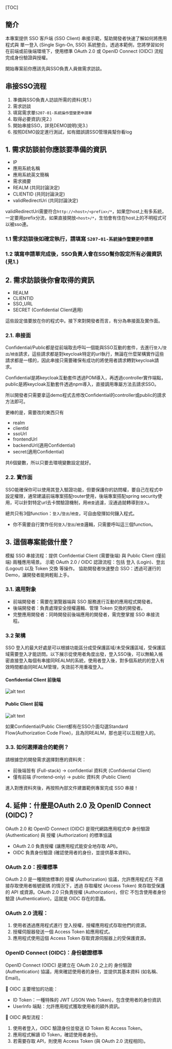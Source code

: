 [TOC]

## 簡介
本專案提供 SSO 客戶端 (SSO Client) 串接示範，幫助開發者快速了解如何將應用程式與 單一登入 (Single Sign-On, SSO) 系統整合。透過本範例，您將學習如何在前端或前後端環境下，使用標準 OAuth 2.0 或 OpenID Connect (OIDC) 流程完成身份驗證與授權。

開始專案前你應該先與SSO負責人員做需求訪談。

## 串接SSO流程
1. 準備與SSO負責人訪談所需的資料(見1.)
2. 需求訪談
3. 填寫需求單`S207-01-系統操作暨變更申請單`
4. 取得必要資訊(見2.)
5. 開始串接SSO，詳見DEMO說明(見3.)
6. 按照DEMO設定進行測試，如有錯誤請SSO管理員幫你看log

## 1. 需求訪談前你應該要準備的資訊
- IP	
- 應用系統名稱
- 應用系統英文簡稱
- 需求摘要
- REALM (共同討論決定)
- CLIENTID (共同討論決定)
- validRedirectUri (共同討論決定)

validRedirectUri需要符合`http://<host>/<prefix>/*`，如果您host上有多系統，一定要用prefix分流，如果直接開放`<host>/*`，生怕會有住在host上的不明程式可以被sso連。

### 1.1 需求訪談後如確定執行，請填寫 `S207-01-系統操作暨變更申請單`
### 1.2 填寫申請單完成後，SSO負責人會在SSO幫你設定所有必備資訊(見1.)

## 2. 需求訪談後你會取得的資訊
- REALM
- CLIENTID
- SSO_URL
- SECRET (Confidential Client適用)

這些設定值要放在你的程式中。接下來對開發者而言，有分為串接面及實作面。

### 2.1. 串接面
Confidential/Public都是從前端取去呼叫一個能與SSO互動的套件，去進行`登入`/`登出`/`檢查`請求，這些請求都是對keycloak特定的url執行，無論在什麼架構實作這些請求都是一樣的，因此串接只需要確保有成功的將使用者請求轉對keycloak請求。

Confidential是將keycloak互動套件透過POM導入，再透過controller實作端點，public是將keycloak互動套件透過npm導入，直接調用專屬方法去請求SSO。

所以開發者只需要拿這demo程式去修改Confidential的controller或public的請求方法即可。

更棒的是，需要改的東西只有
- realm
- clientId
- ssoUrl
- frontendUrl
- backendUrl(適用Confidential)
- secret(適用Confidential)

共6個變數，所以只要去環境變數設定就好。

### 2.2. 實作面
SSO能確保你可以使用其登入驗證功能，但要保護你的訪問權，要自己在程式中設定權限，通常建議前端專案搭配router使用，後端專案搭配spring security使用，可以針對特定url去卡關驗證機制，用`檢查`過濾，沒通過就轉導到`登入`。

總共只有3個function：`登入`/`登出`/`檢查`，可自由發揮如何鑲入程式。

* 你不需要自行實作任何`登入`/`登出`/`檢查`邏輯，只需要呼叫這三個function。

## 3. 這個專案能做什麼？
模擬 SSO 串接流程：提供 Confidential Client (需要後端) 與 Public Client (僅前端) 兩種應用場景。
示範 OAuth 2.0 / OIDC 認證流程：包括 登入 (Login)、登出 (Logout) 以及 Token 交換 等操作。
協助開發者快速整合 SSO：透過可運行的 Demo，讓開發者能夠輕鬆上手。

### 3.1. 適用對象
- 前端開發者：需要在瀏覽器端與 SSO 服務進行互動的應用程式開發者。
- 後端開發者：負責處理安全授權邏輯、管理 Token 交換的開發者。
- 完整應用開發者：同時開發前後端應用的開發者，需完整掌握 SSO 串接流程。

### 3.2 架構
SSO 登入的最大好處是可以根據功能區分成受保護區域/未受保護區域，受保護區域需要登入才能訪問。以下展示從使用者角度出發，登入SSO後，可以無輸入帳密直接登入每個有串接同REALM的系統，使用者登入後，對多個系統的的登入有效時間都由同REALM管理，失效前不用重複登入。

#### Confidential Client 前後端
![alt text](ConfidentialClient.drawio.png)
#### Public Client 前端
![alt text](PublicClient.drawio.png)

如果Confidential/Public Client都有在SSO介面勾選Standard Flow(Authorization Code Flow)，且為同REALM，那也是可以互相登入的。

### 3.3. 如何選擇適合的範例？
請根據您的開發需求選擇對應的資料夾：
- 前後端皆有 (Full-stack) → confidential 資料夾 (Confidential Client)
- 僅有前端 (Frontend-only) → public 資料夾 (Public Client)

進入對應資料夾後，再按照內部文件建置範例專案完成 SSO 串接！

## 4. 延伸：什麼是OAuth 2.0 及 OpenID Connect (OIDC)？
OAuth 2.0 和 OpenID Connect (OIDC) 是現代網路應用程式中 身份驗證 (Authentication) 與 授權 (Authorization) 的標準協議

* OAuth 2.0 負責授權 (讓應用程式能安全地存取 API)。
* OIDC 負責身份驗證 (確認使用者的身份，並提供基本資料)。

### OAuth 2.0：授權標準
OAuth 2.0 是一種開放標準的 授權 (Authorization) 協議，允許應用程式在 不直接存取使用者帳號密碼 的情況下，透過 存取權杖 (Access Token) 來存取受保護的 API 或資源。OAuth 2.0 只負責授權 (Authorization)，但它 不包含使用者身份驗證 (Authentication)，這就是 OIDC 存在的意義。

### OAuth 2.0 流程：
1. 使用者透過應用程式進行 登入授權，授權應用程式存取他們的資源。
2. 授權伺服器發送一個 Access Token 給應用程式。
3. 應用程式使用這個 Access Token 存取資源伺服器上的受保護資源。

### OpenID Connect (OIDC)：身份驗證標準
OpenID Connect (OIDC) 是建立在 OAuth 2.0 之上的 身份驗證 (Authentication) 協議，用來確認使用者的身份，並提供其基本資料 (如名稱、Email)。

🔹 OIDC 主要增加的功能：
- ID Token：一種特殊的 JWT (JSON Web Token)，包含使用者的身份資訊
- UserInfo 端點：允許應用程式獲取使用者的額外資訊。

🔹 OIDC 典型流程：

1. 使用者登入，OIDC 驗證身份並發送 ID Token 和 Access Token。
2. 應用程式解讀 ID Token，確認使用者身份。
3. 若需要存取 API，則使用 Access Token (與 OAuth 2.0 流程相同)。